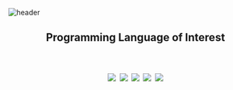 ![header](https://capsule-render.vercel.app/api?type=waving&color=auto&height=300&section=header&text=chh4031%20&fontSize=90&desc=Studying...%20&fontAlignY=40&descAlign=90)

<h2 align="center"><b>Programming Language<b> of Interest<h2>
<img src="https://img.shields.io/badge/HTML5-E34F26?style=flat-square&logo=HTML5&logoColor=white"/></a>
<img src="https://img.shields.io/badge/CSS3-1572B6?style=flat-square&logo=CSS3&logoColor=white"/></a>
<img src="https://img.shields.io/badge/Java-007396?style=flat-square&logo=java&logoColor=white"/></a>
<img src="https://img.shields.io/badge/Python-3776AB?style=flat-square&logo=Python&logoColor=white"/></a>
<img src="https://img.shields.io/badge/-Javascript-FFD400?style=flat-square&logo=Javascript&logoColor=black"/></a>
